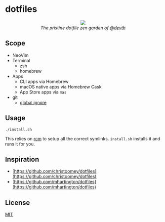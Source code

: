 # dotfiles

<p align="center">
  <img src="https://twistedsifter.files.wordpress.com/2016/12/miniature-bonsai-forests-5.jpg?w=800&h=554" />
  <br />
  <i>The pristine dotfile zen garden of
    <a href="https://github.com/devth">@devth</a>
  </i>
</p>

## Scope

- NeoVim
- Terminal
  - zsh
  - homebrew
- Apps
  - CLI apps via Homebrew
  - macOS native apps via Homebrew Cask
  - App Store apps via `mas`
- git
  - [global ignore](gitignore_global)

## Usage

```shell
./install.sh
```

This relies on [rcm](https://github.com/thoughtbot/rcm) to setup all the correct
symlinks. `install.sh` installs it and runs it for you.

## Inspiration

- [https://github.com/christoomey/dotfiles](https://github.com/christoomey/dotfiles)
- [https://github.com/mhartington/dotfiles](https://github.com/mhartington/dotfiles)

## License

[MIT](LICENSE.md)
